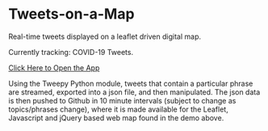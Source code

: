 # Tweets-on-a-Map
Real-time tweets displayed on a leaflet driven digital map. 

Currently tracking: COVID-19 Tweets.

<a href="https://fitzpk.github.io/Tweets-on-a-Map/">Click Here to Open the App</a>

Using the Tweepy Python module, tweets that contain a particular phrase are streamed, exported into a json file, and then manipulated. The json data is then pushed to Github in 10 minute intervals (subject to change as topics/phrases change), where it is made available for the Leaflet, Javascript and jQuery based web map found in the demo above.
